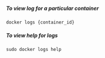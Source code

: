 ##### To view log for a particular container

```shell
docker logs {container_id}
```

##### To view help for logs

```
sudo docker logs help
```